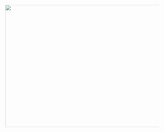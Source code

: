 <p align="center"><img width="650" height="400" src="https://365datascience.com/wp-content/uploads/2019/11/what-is-time-series-data-compressed-1024x576.jpg"></p>
